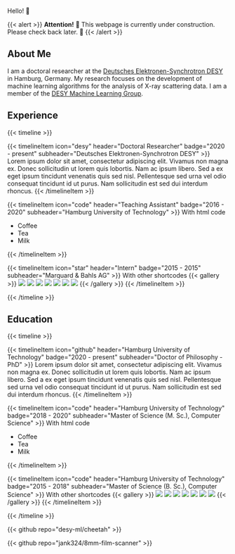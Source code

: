 Hello! 🦦

{{< alert >}}
**Attention!** 🚧 This webpage is currently under construction. Please check back later. 🚧
{{< /alert >}}

## About Me

I am a doctoral researcher at the [Deutsches Elektronen-Synchrotron DESY](https://www.desy.de/) in Hamburg, Germany. My research focuses on the development of machine learning algorithms for the analysis of X-ray scattering data. I am a member of the [DESY Machine Learning Group](https://desy-ml.github.io/).

## Experience

{{< timeline >}}

{{< timelineItem icon="desy" header="Doctoral Researcher" badge="2020 - present" subheader="Deutsches Elektronen-Synchrotron DESY" >}}
Lorem ipsum dolor sit amet, consectetur adipiscing elit. Vivamus non magna ex. Donec sollicitudin ut lorem quis lobortis. Nam ac ipsum libero. Sed a ex eget ipsum tincidunt venenatis quis sed nisl. Pellentesque sed urna vel odio consequat tincidunt id ut purus. Nam sollicitudin est sed dui interdum rhoncus.
{{< /timelineItem >}}

{{< timelineItem icon="code" header="Teaching Assistant" badge="2016 - 2020" subheader="Hamburg University of Technology" >}}
With html code

<ul>
  <li>Coffee</li>
  <li>Tea</li>
  <li>Milk</li>
</ul>
{{< /timelineItem >}}

{{< timelineItem icon="star" header="Intern" badge="2015 - 2015" subheader="Marquard & Bahls AG" >}}
With other shortcodes
{{< gallery >}}
<img src="gallery/01.jpg" class="grid-w33" />
<img src="gallery/02.jpg" class="grid-w33" />
<img src="gallery/03.jpg" class="grid-w33" />
<img src="gallery/04.jpg" class="grid-w33" />
<img src="gallery/05.jpg" class="grid-w33" />
<img src="gallery/06.jpg" class="grid-w33" />
<img src="gallery/07.jpg" class="grid-w33" />
{{< /gallery >}}
{{< /timelineItem >}}

{{< /timeline >}}

## Education

{{< timeline >}}

{{< timelineItem icon="github" header="Hamburg University of Technology" badge="2020 - present" subheader="Doctor of Philosophy - PhD" >}}
Lorem ipsum dolor sit amet, consectetur adipiscing elit. Vivamus non magna ex. Donec sollicitudin ut lorem quis lobortis. Nam ac ipsum libero. Sed a ex eget ipsum tincidunt venenatis quis sed nisl. Pellentesque sed urna vel odio consequat tincidunt id ut purus. Nam sollicitudin est sed dui interdum rhoncus.
{{< /timelineItem >}}

{{< timelineItem icon="code" header="Hamburg University of Technology" badge="2018 - 2020" subheader="Master of Science (M. Sc.), Computer Science" >}}
With html code

<ul>
  <li>Coffee</li>
  <li>Tea</li>
  <li>Milk</li>
</ul>
{{< /timelineItem >}}

{{< timelineItem icon="code" header="Hamburg University of Technology" badge="2015 - 2018" subheader="Master of Science (B. Sc.), Computer Science" >}}
With other shortcodes
{{< gallery >}}
<img src="gallery/01.jpg" class="grid-w33" />
<img src="gallery/02.jpg" class="grid-w33" />
<img src="gallery/03.jpg" class="grid-w33" />
<img src="gallery/04.jpg" class="grid-w33" />
<img src="gallery/05.jpg" class="grid-w33" />
<img src="gallery/06.jpg" class="grid-w33" />
<img src="gallery/07.jpg" class="grid-w33" />
{{< /gallery >}}
{{< /timelineItem >}}

{{< /timeline >}}

{{< github repo="desy-ml/cheetah" >}}

{{< github repo="jank324/8mm-film-scanner" >}}
